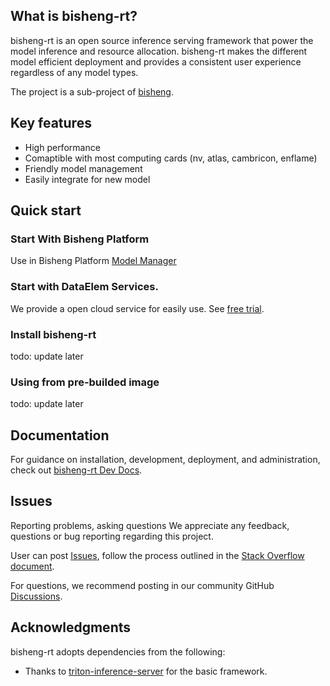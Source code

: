 ## What is bisheng-rt?

bisheng-rt is an open source inference serving framework that power the model inference and resource allocation.
bisheng-rt makes the different model efficient deployment and provides a consistent user experience regardless of any model types.

The project is a sub-project of [bisheng](https://github.com/dataelement/bisheng).

## Key features

- High performance
- Comaptible with most computing cards (nv, atlas, cambricon, enflame) 
- Friendly model management
- Easily integrate for new model

## Quick start

### Start With Bisheng Platform

Use in Bisheng Platform [Model Manager](https://m7a7tqsztt.feishu.cn/wiki/KAl2wfI9nippfDktNKdclIIMnKf)

### Start with DataElem Services.

We provide a open cloud service for easily use. 
See [free trial](https://m7a7tqsztt.feishu.cn/wiki/HpIewJMBIiIPmMkg6T1czihrnWZ).

### Install bisheng-rt

todo: update later

### Using from pre-builded image

todo: update later

## Documentation

For guidance on installation, development, deployment, and administration, 
check out [bisheng-rt Dev Docs](https://dataelem.feishu.cn/wiki/HpIewJMBIiIPmMkg6T1czihrnWZ). 

## Issues

Reporting problems, asking questions
We appreciate any feedback, questions or bug reporting regarding this project. 

User can post [Issues](https://github.com/dataelement/bisheng/issues), 
follow the process outlined in the [Stack Overflow document](https://stackoverflow.com/help/mcve). 

For questions, we recommend posting in our community GitHub [Discussions](https://github.com/dataelement/bisheng/discussions).


## Acknowledgments

bisheng-rt adopts dependencies from the following:

- Thanks to [triton-inference-server](https://github.com/triton-inference-server/server) for the basic framework.
